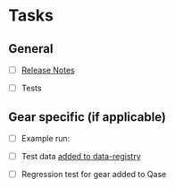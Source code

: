 # Tasks

## General

- [ ] [Release Notes](https://https://gitlab.com/flywheel-io/scientific-solutions/gears/templates/skeleton/-/blob/main/CONTRIBUTING.md#populating-release-notes)

- [ ] Tests

## Gear specific (if applicable)

- [ ] Example run:

- [ ] Test data [added to data-registry](https://gitlab.com/flywheel-io/qa/data-registry/)

- [ ] Regression test for gear added to Qase
